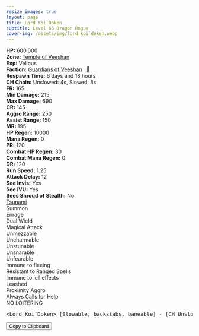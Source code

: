 ```yaml
---
resize_images: true
layout: page
title: Lord Koi`Doken
subtitle: Level 66 Dragon Rogue
cover-img: /assets/img/lord_koi`doken.webp
---
```


<div class="info-section">
<div class="info-item"><strong>HP:</strong> 600,000</div>
<div class="info-item"><strong>Zone:</strong> <a href="https://www.pqdi.cc/zone/124" target="_blank">Temple of Veeshan</a></div>
<div class="info-item"><strong>Exp:</strong> Velious</div>
<div class="info-item"><strong>Faction:</strong> <a href="https://www.pqdi.cc/faction/467" target="_blank">Guardians of Veeshan</a>&nbsp;&nbsp;&nbsp;<a href="https://www.pqdi.cc/npc/124103" target="_blank" title="View NPC on PQDI">🔗</a></div>
</div>

<div class="info-lockout">
<div class="info-lockoutitem"><strong>Respawn Time:</strong> 6 days and 18 hours</div>
<div class="info-lockoutitem"><strong>CH Chain:</strong> Unslowed: 4s, Slowed: 8s</div>
</div>

<div class="stats-grid">
<div class="stats-row">
<div class="stats-cell"><strong>FR:</strong> 165</div>
<div class="stats-cell"><strong>Min Damage:</strong> 215</div>
<div class="stats-cell"><strong>Max Damage:</strong> 690</div>
</div>
<div class="stats-row">
<div class="stats-cell"><strong>CR:</strong> 145</div>
<div class="stats-cell"><strong>Aggro Range:</strong> 250</div>
<div class="stats-cell"><strong>Assist Range:</strong> 150</div>
</div>
<div class="stats-row">
<div class="stats-cell"><strong>MR:</strong> 195</div>
<div class="stats-cell"><strong>HP Regen:</strong> 10000</div>
<div class="stats-cell"><strong>Mana Regen:</strong> 0</div>
</div>
<div class="stats-row">
<div class="stats-cell"><strong>PR:</strong> 120</div>
<div class="stats-cell"><strong>Combat HP Regen:</strong> 30</div>
<div class="stats-cell"><strong>Combat Mana Regen:</strong> 0</div>
</div>
<div class="stats-row">
<div class="stats-cell"><strong>DR:</strong> 120</div>
<div class="stats-cell"><strong>Run Speed:</strong> 1.25</div>
<div class="stats-cell"><strong>Attack Delay:</strong> 12</div>
</div>
<div class="stats-row">
<div class="stats-cell"><strong>See Invis:</strong> Yes</div>
<div class="stats-cell"><strong>See IVU:</strong> Yes</div>
<div class="stats-cell"><strong>Sees Shroud of Stealth:</strong> No</div>
</div>
</div>

<div class="spell-grid">
<div class="spell-cell"><a href="https://www.pqdi.cc/spell/1484" target="_blank">Tsunami</a></div>
</div>

<div class="ability-grid">
<div class="ability-cell">Summon</div>
<div class="ability-cell">Enrage</div>
<div class="ability-cell">Dual Wield</div>
<div class="ability-cell">Magical Attack</div>
<div class="ability-cell">Unmezzable</div>
<div class="ability-cell">Uncharmable</div>
<div class="ability-cell">Unstunable</div>
<div class="ability-cell">Unsnarable</div>
<div class="ability-cell">Unfearable</div>
<div class="ability-cell">Immune to fleeing</div>
<div class="ability-cell">Resistant to Ranged Spells</div>
<div class="ability-cell">Immune to lull effects</div>
<div class="ability-cell">Leashed</div>
<div class="ability-cell">Proximity Aggro</div>
<div class="ability-cell">Always Calls for Help</div>
<div class="ability-cell">NO LOITERING</div>
</div>

<div class="copy-text-container"><pre class="copy-text-content" id="copy-box">&lt;Lord Koi’Doken&gt; [Slowable, backstabs, baneable] - [CH Unslowed: 4s, Slowed: 8s] // Tsunami (PBAOE, 300 rng, CR, -100 check, 12s CD): 550 DD + 2s stun</pre><button class="copy-button" onclick="copyText('copy-box')">Copy to Clipboard</button></div>
